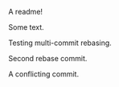 A readme!

Some text.

Testing multi-commit rebasing.

Second rebase commit.

A conflicting commit.

